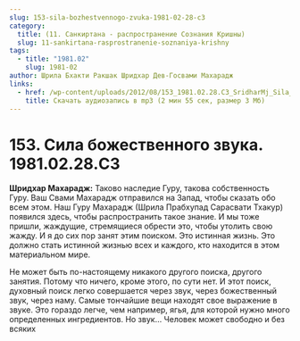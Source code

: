 ```yaml
---
slug: 153-sila-bozhestvennogo-zvuka-1981-02-28-c3
category:
  title: (11. Санкиртана - распространение Сознания Кришны)
  slug: 11-sankirtana-rasprostranenie-soznaniya-krishny
tags:
  - title: "1981.02"
    slug: 1981-02
author: Шрила Бхакти Ракшак Шридхар Дев-Госвами Махарадж
links:
  - href: /wp-content/uploads/2012/08/153_1981.02.28.C3_SridharMj_Sila_bojestvennogo_zvuka.mp3
    title: Скачать аудиозапись в mp3 (2 мин 55 сек, размер 3 Мб)
---
```


# 153. Сила божественного звука. 1981.02.28.C3

**Шридхар Махарадж:** Таково наследие Гуру, такова собственность Гуру. Ваш Свами Махарадж отправился на Запад, чтобы сказать обо всем этом. Наш Гуру Махарадж (Шрила Прабхупад Сарасвати Тхакур) появился здесь, чтобы распространить такое знание. И мы тоже пришли, жаждущие, стремящиеся обрести это, чтобы утолить свою жажду. И я до сих пор занят этим поиском. Это истинная жизнь. Это должно стать истинной жизнью всех и каждого, кто находится в этом материальном мире.

Не может быть по-настоящему никакого другого поиска, другого занятия. Потому что ничего, кроме этого, по сути нет. И этот поиск, духовный поиск легко совершается через звук, через божественный звук, через наму. Самые тончайшие вещи находят свое выражение в звуке. Это гораздо легче, чем например, ягья, для которой нужно много определенных ингредиентов. Но звук… Человек может свободно и без всяких

